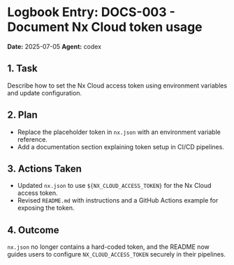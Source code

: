 # Logbook Entry: DOCS-003 - Document Nx Cloud token usage

**Date:** 2025-07-05
**Agent:** codex

## 1. Task
Describe how to set the Nx Cloud access token using environment variables and update configuration.

## 2. Plan
- Replace the placeholder token in `nx.json` with an environment variable reference.
- Add a documentation section explaining token setup in CI/CD pipelines.

## 3. Actions Taken
- Updated `nx.json` to use `${NX_CLOUD_ACCESS_TOKEN}` for the Nx Cloud access token.
- Revised `README.md` with instructions and a GitHub Actions example for exposing the token.

## 4. Outcome
`nx.json` no longer contains a hard-coded token, and the README now guides users to configure `NX_CLOUD_ACCESS_TOKEN` securely in their pipelines.
